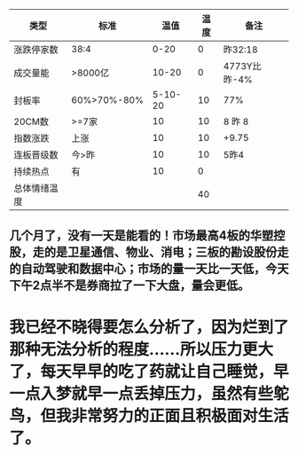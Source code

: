 | 类型             | 标准          | 温值             | 温度   |  备注 |
|--------------|------------|--------------|--------|------ |
| 涨跌停家数   |    38:4      |0-20              |     0     |     昨32:18     |
| 成交量能      | >8000亿   | 10-20           |    0      |4773Y比昨-4%|
| 封板率          |60%>70%-80%|5-10-20   |    10     |77%               |
| 20CM数       |     >=7家    |   10             |    10    |       8 昨 8           |
| 指数涨跌      |  上涨          |  10               |       10   |         +9.75                  |
| 连板晋级数   |  今>昨       |  10               |     10    |       5昨4       |
| 持续热点       |   有           |   10              |      0      |              |
| 总体情绪温度 |                 |                    |     40   |
## 几个月了，没有一天是能看的！市场最高4板的华塑控股，走的是卫星通信、物业、消电；三板的勘设股份走的自动驾驶和数据中心；市场的量一天比一天低，今天下午2点半不是券商拉了一下大盘，量会更低。
# 我已经不晓得要怎么分析了，因为烂到了那种无法分析的程度……所以压力更大了，每天早早的吃了药就让自己睡觉，早一点入梦就早一点丢掉压力，虽然有些鸵鸟，但我非常努力的正面且积极面对生活了。
